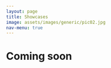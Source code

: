 ```yaml
---
layout: page
title: Showcases
image: assets/images/generic/pic02.jpg
nav-menu: true
---
```


# Coming soon
